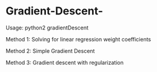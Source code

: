 # Gradient-Descent-


Usage: python2 gradientDescent


Method 1: 
Solving for linear regression weight coefficients

Method 2:
Simple Gradient Descent

Method 3:
Gradient descent with regularization


